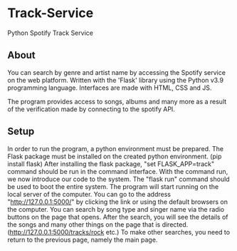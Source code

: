 # Track-Service
 Python Spotify Track Service

## About 
You can search by genre and artist name by accessing the Spotify service on the web platform.
Written with the 'Flask' library using the Python v3.9 programming language.
Interfaces are made with HTML, CSS and JS.

The program provides access to songs, albums and many more as a result of the verification made by connecting to the spotify API.

## Setup
In order to run the program, a python environment must be prepared.
The Flask package must be installed on the created python environment. (pip install flask) After installing the flask package, "set FLASK_APP=track" command should be run in the command interface.
With the command run, we now introduce our code to the system.
The "flask run" command should be used to boot the entire system. The program will start running on the local server of the computer. You can go to the address "http://127.0.0.1:5000/" by clicking the link or using the default browsers on the computer.
You can search by song type and singer name via the radio buttons on the page that opens. After the search, you will see the details of the songs and many other things on the page that is directed. (http://127.0.0.1:5000/tracks/rock etc.) To make other searches, you need to return to the previous page, namely the main page.



